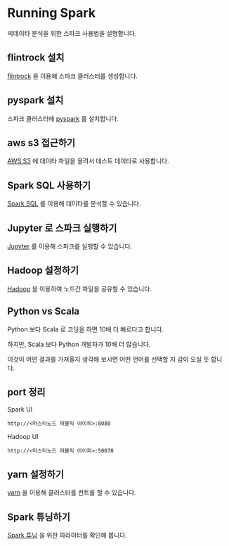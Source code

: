 # Running Spark

빅데이타 분석을 위한 스파크 사용법을 설명합니다.

## flintrock 설치

[flintrock](./flintrock.md) 을 이용해 스파크 클러스터를 생성합니다.

## pyspark 설치

스파크 클러스터에 [pyspark](./pyspark.md) 를 설치합니다.

## aws s3 접근하기

[AWS S3](./s3.md) 에 데이타 파일을 올려서 데스트 데이타로 사용합니다.

## Spark SQL 사용하기

[Spark SQL](./spark-sql.md) 를 이용해 데이타를 분석할 수 있습니다.

## Jupyter 로 스파크 실행하기

[Jupyter](./jupyter.md) 를 이용해 스파크를 실행할 수 있습니다.

## Hadoop 설정하기

[Hadoop](./hadoop.md) 을 이용하여 노드간 파일을 공유할 수 있습니다.

## Python vs Scala

Python 보다 Scala 로 코딩을 하면 10배 더 빠르다고 합니다.

하지만, Scala 보다 Python 개발자가 10배 더 많습니다.

이것이 어떤 결과를 가져올지 생각해 보시면 어떤 언어를 선택할 지 감이 오실 듯 합니다.

## port 정리

Spark UI

```url
http://<마스터노드 퍼블릭 아이피>:8080
```

Hadoop UI

```url
http://<마스터노드 퍼블릭 아이피>:50070
```

## yarn 설정하기

[yarn](./yarn.md) 을 이용해 클러스터를 컨트롤 할 수 있습니다.

## Spark 튜닝하기

[Spark 튜닝](./tuning.md) 을 위한 파라미터를 확인해 봅니다.
